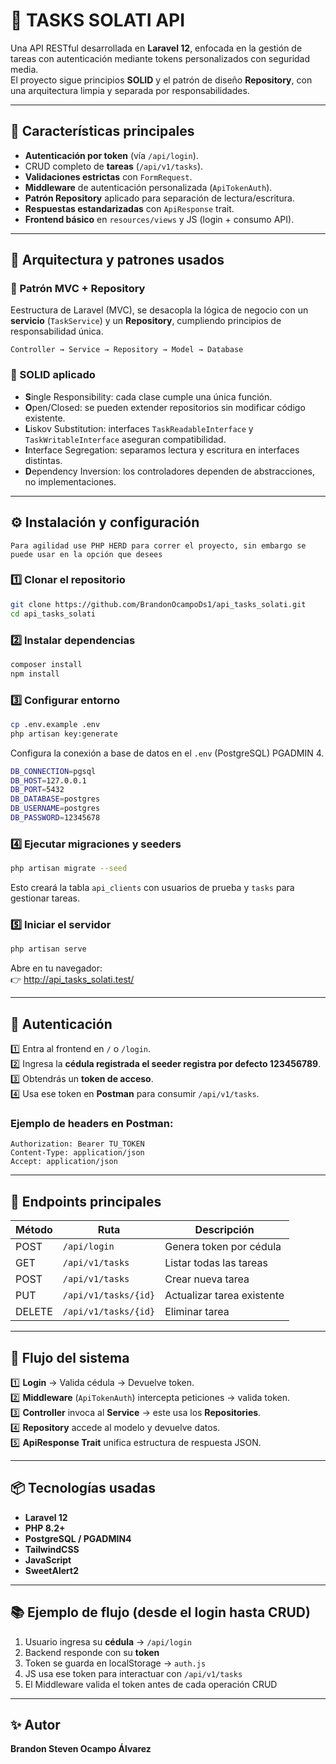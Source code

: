 # 🧩 TASKS SOLATI API

Una API RESTful desarrollada en **Laravel 12**, enfocada en la gestión de tareas con autenticación mediante tokens personalizados con seguridad media.  
El proyecto sigue principios **SOLID** y el patrón de diseño **Repository**, con una arquitectura limpia y separada por responsabilidades.

---

## 🚀 Características principales

- **Autenticación por token** (vía `/api/login`).
- CRUD completo de **tareas** (`/api/v1/tasks`).
- **Validaciones estrictas** con `FormRequest`.
- **Middleware** de autenticación personalizada (`ApiTokenAuth`).
- **Patrón Repository** aplicado para separación de lectura/escritura.
- **Respuestas estandarizadas** con `ApiResponse` trait.
- **Frontend básico** en `resources/views` y JS (login + consumo API).

---

## 🧱 Arquitectura y patrones usados

### 🔹 Patrón MVC + Repository
Eestructura de Laravel (MVC), se desacopla la lógica de negocio con un **servicio** (`TaskService`) y un **Repository**, cumpliendo principios de responsabilidad única.

```
Controller → Service → Repository → Model → Database
```

### 🔹 SOLID aplicado
- **S**ingle Responsibility: cada clase cumple una única función.
- **O**pen/Closed: se pueden extender repositorios sin modificar código existente.
- **L**iskov Substitution: interfaces `TaskReadableInterface` y `TaskWritableInterface` aseguran compatibilidad.
- **I**nterface Segregation: separamos lectura y escritura en interfaces distintas.
- **D**ependency Inversion: los controladores dependen de abstracciones, no implementaciones.

---

## ⚙️ Instalación y configuración
```
Para agilidad use PHP HERD para correr el proyecto, sin embargo se puede usar en la opción que desees
```
### 1️⃣ Clonar el repositorio

```bash
git clone https://github.com/BrandonOcampoDs1/api_tasks_solati.git
cd api_tasks_solati
```

### 2️⃣ Instalar dependencias

```bash
composer install
npm install
```

### 3️⃣ Configurar entorno

```bash
cp .env.example .env
php artisan key:generate
```

Configura la conexión a base de datos en el `.env` (PostgreSQL) PGADMIN 4.

```bash
DB_CONNECTION=pgsql
DB_HOST=127.0.0.1
DB_PORT=5432
DB_DATABASE=postgres
DB_USERNAME=postgres
DB_PASSWORD=12345678
```

### 4️⃣ Ejecutar migraciones y seeders

```bash
php artisan migrate --seed
```

Esto creará la tabla `api_clients` con usuarios de prueba y `tasks` para gestionar tareas.

### 5️⃣ Iniciar el servidor

```bash
php artisan serve
```

Abre en tu navegador:  
👉 http://api_tasks_solati.test/

---

## 🔐 Autenticación

1️⃣ Entra al frontend en `/` o `/login`.  
2️⃣ Ingresa la **cédula registrada el seeder registra por defecto 123456789**.  
3️⃣ Obtendrás un **token de acceso**.  
4️⃣ Usa ese token en **Postman** para consumir `/api/v1/tasks`.

### Ejemplo de headers en Postman:

```
Authorization: Bearer TU_TOKEN
Content-Type: application/json
Accept: application/json
```

---

## 🧩 Endpoints principales

| Método | Ruta | Descripción |
|--------|------|-------------|
| POST | `/api/login` | Genera token por cédula |
| GET | `/api/v1/tasks` | Listar todas las tareas |
| POST | `/api/v1/tasks` | Crear nueva tarea |
| PUT | `/api/v1/tasks/{id}` | Actualizar tarea existente |
| DELETE | `/api/v1/tasks/{id}` | Eliminar tarea |

---

## 🧠 Flujo del sistema

1️⃣ **Login** → Valida cédula → Devuelve token.  
2️⃣ **Middleware** (`ApiTokenAuth`) intercepta peticiones → valida token.  
3️⃣ **Controller** invoca al **Service** → este usa los **Repositories**.  
4️⃣ **Repository** accede al modelo y devuelve datos.  
5️⃣ **ApiResponse Trait** unifica estructura de respuesta JSON.

---


## 📦 Tecnologías usadas

- **Laravel 12**
- **PHP 8.2+**
- **PostgreSQL / PGADMIN4**
- **TailwindCSS**
- **JavaScript**
- **SweetAlert2**

---

## 📚 Ejemplo de flujo (desde el login hasta CRUD)

1. Usuario ingresa su **cédula** → `/api/login`
2. Backend responde con su **token**
3. Token se guarda en localStorage → `auth.js`
4. JS usa ese token para interactuar con `/api/v1/tasks`
5. El Middleware valida el token antes de cada operación CRUD

---

## ✨ Autor

**Brandon Steven Ocampo Álvarez**  